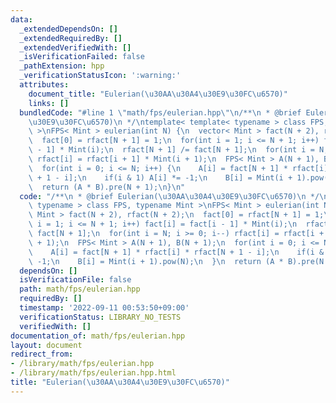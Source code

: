 ```yaml
---
data:
  _extendedDependsOn: []
  _extendedRequiredBy: []
  _extendedVerifiedWith: []
  _isVerificationFailed: false
  _pathExtension: hpp
  _verificationStatusIcon: ':warning:'
  attributes:
    document_title: "Eulerian(\u30AA\u30A4\u30E9\u30FC\u6570)"
    links: []
  bundledCode: "#line 1 \"math/fps/eulerian.hpp\"\n/**\n * @brief Eulerian(\u30AA\u30A4\
    \u30E9\u30FC\u6570)\n */\ntemplate< template< typename > class FPS, typename Mint\
    \ >\nFPS< Mint > eulerian(int N) {\n  vector< Mint > fact(N + 2), rfact(N + 2);\n\
    \  fact[0] = rfact[N + 1] = 1;\n  for(int i = 1; i <= N + 1; i++) fact[i] = fact[i\
    \ - 1] * Mint(i);\n  rfact[N + 1] /= fact[N + 1];\n  for(int i = N; i >= 0; i--)\
    \ rfact[i] = rfact[i + 1] * Mint(i + 1);\n  FPS< Mint > A(N + 1), B(N + 1);\n\
    \  for(int i = 0; i <= N; i++) {\n    A[i] = fact[N + 1] * rfact[i] * rfact[N\
    \ + 1 - i];\n    if(i & 1) A[i] *= -1;\n    B[i] = Mint(i + 1).pow(N);\n  }\n\
    \  return (A * B).pre(N + 1);\n}\n"
  code: "/**\n * @brief Eulerian(\u30AA\u30A4\u30E9\u30FC\u6570)\n */\ntemplate< template<\
    \ typename > class FPS, typename Mint >\nFPS< Mint > eulerian(int N) {\n  vector<\
    \ Mint > fact(N + 2), rfact(N + 2);\n  fact[0] = rfact[N + 1] = 1;\n  for(int\
    \ i = 1; i <= N + 1; i++) fact[i] = fact[i - 1] * Mint(i);\n  rfact[N + 1] /=\
    \ fact[N + 1];\n  for(int i = N; i >= 0; i--) rfact[i] = rfact[i + 1] * Mint(i\
    \ + 1);\n  FPS< Mint > A(N + 1), B(N + 1);\n  for(int i = 0; i <= N; i++) {\n\
    \    A[i] = fact[N + 1] * rfact[i] * rfact[N + 1 - i];\n    if(i & 1) A[i] *=\
    \ -1;\n    B[i] = Mint(i + 1).pow(N);\n  }\n  return (A * B).pre(N + 1);\n}\n"
  dependsOn: []
  isVerificationFile: false
  path: math/fps/eulerian.hpp
  requiredBy: []
  timestamp: '2022-09-11 00:53:50+09:00'
  verificationStatus: LIBRARY_NO_TESTS
  verifiedWith: []
documentation_of: math/fps/eulerian.hpp
layout: document
redirect_from:
- /library/math/fps/eulerian.hpp
- /library/math/fps/eulerian.hpp.html
title: "Eulerian(\u30AA\u30A4\u30E9\u30FC\u6570)"
---
```

